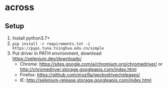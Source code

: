 # across

## Setup
1. Install python3.7+
2. `pip install -r requirements.txt -i https://pypi.tuna.tsinghua.edu.cn/simple`
3. Put driver in PATH environment, download https://selenium.dev/downloads/
   * Chrome: https://sites.google.com/a/chromium.org/chromedriver/ or http://chromedriver.storage.googleapis.com/index.html
   * Firefox: https://github.com/mozilla/geckodriver/releases/
   * IE: http://selenium-release.storage.googleapis.com/index.html
